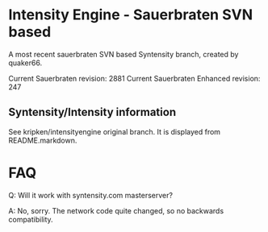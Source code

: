 Intensity Engine - Sauerbraten SVN based
================

A most recent sauerbraten SVN based Syntensity branch,
created by quaker66.

Current Sauerbraten revision: 2881
Current Sauerbraten Enhanced revision: 247


Syntensity/Intensity information
--------------------

See kripken/intensityengine original branch. It is displayed
from README.markdown.


FAQ
=====

Q: Will it work with syntensity.com masterserver?

A: No, sorry. The network code quite changed, so no backwards compatibility.
